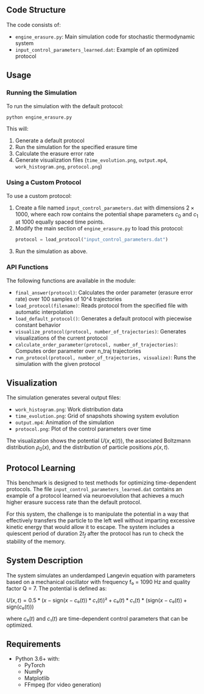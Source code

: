 ## Code Structure

The code consists of:
- `engine_erasure.py`: Main simulation code for stochastic thermodynamic system
- `input_control_parameters_learned.dat`: Example of an optimized protocol

## Usage

### Running the Simulation

To run the simulation with the default protocol:

```bash
python engine_erasure.py
```

This will:
1. Generate a default protocol
2. Run the simulation for the specified erasure time
3. Calculate the erasure error rate
4. Generate visualization files (`time_evolution.png`, `output.mp4`, `work_histogram.png`, `protocol.png`)

### Using a Custom Protocol

To use a custom protocol:
1. Create a file named `input_control_parameters.dat` with dimensions $2 \times 1000$, where each row contains the potential shape parameters $c_0$ and $c_1$ at 1000 equally spaced time points.
2. Modify the main section of `engine_erasure.py` to load this protocol:
   ```python
   protocol = load_protocol("input_control_parameters.dat")
   ```
3. Run the simulation as above.

### API Functions

The following functions are available in the module:

- `final_answer(protocol)`: Calculates the order parameter (erasure error rate) over 100 samples of 10^4 trajectories
- `load_protocol(filename)`: Reads protocol from the specified file with automatic interpolation
- `load_default_protocol()`: Generates a default protocol with piecewise constant behavior
- `visualize_protocol(protocol, number_of_trajectories)`: Generates visualizations of the current protocol
- `calculate_order_parameter(protocol, number_of_trajectories)`: Computes order parameter over n_traj trajectories
- `run_protocol(protocol, number_of_trajectories, visualize)`: Runs the simulation with the given protocol

## Visualization

The simulation generates several output files:

- `work_histogram.png`: Work distribution data
- `time_evolution.png`: Grid of snapshots showing system evolution
- `output.mp4`: Animation of the simulation
- `protocol.png`: Plot of the control parameters over time

The visualization shows the potential $U(x,\mathbf{c}(t))$, the associated Boltzmann distribution $\rho_0(x)$, and the distribution of particle positions $\rho(x,t)$.

## Protocol Learning

This benchmark is designed to test methods for optimizing time-dependent protocols. The file `input_control_parameters_learned.dat` contains an example of a protocol learned via neuroevolution that achieves a much higher erasure success rate than the default protocol.

For this system, the challenge is to manipulate the potential in a way that effectively transfers the particle to the left well without imparting excessive kinetic energy that would allow it to escape. The system includes a quiescent period of duration $2t_f$ after the protocol has run to check the stability of the memory.

## System Description

The system simulates an underdamped Langevin equation with parameters based on a mechanical oscillator with frequency f₀ = 1090 Hz and quality factor Q = 7. The potential is defined as:

$U(x,t) = 0.5*(x - \text{sign}(x-c₀(t))*c₁(t))² + c₀(t)*c₁(t)*(\text{sign}(x-c₀(t)) + \text{sign}(c₀(t)))$

where $c₀(t)$ and $c₁(t)$ are time-dependent control parameters that can be optimized.

## Requirements

- Python 3.6+ with:
  - PyTorch
  - NumPy
  - Matplotlib
  - FFmpeg (for video generation)